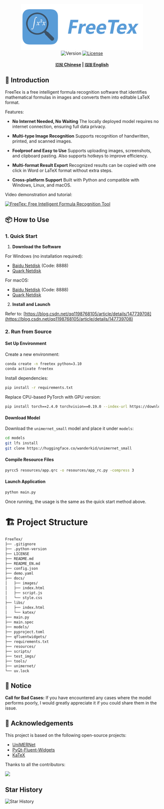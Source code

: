 <div align="center">
  <img src="resources/images/logo.png" width="400" alt="FreeTex">
</div>

<div align="center">
  <img src="https://img.shields.io/badge/Version-0.2.0-blue" alt="Version">
  <a href="LICENSE"><img src="https://img.shields.io/badge/License-AGPL3.0-green" alt="License"></a>
  <h4>
    <a href="README.md">🇨🇳 Chinese</a>
    <span> | </span>
    <a href="README_EN.md">🇬🇧 English</a>
  </h4>
</div>

## 🌟 Introduction

FreeTex is a free intelligent formula recognition software that identifies mathematical formulas in images and converts them into editable LaTeX format.

Features:

* **No Internet Needed, No Waiting**
  The locally deployed model requires no internet connection, ensuring full data privacy.

* **Multi-type Image Recognition**
  Supports recognition of handwritten, printed, and scanned images.

* **Foolproof and Easy to Use**
  Supports uploading images, screenshots, and clipboard pasting. Also supports hotkeys to improve efficiency.

* **Multi-format Result Export**
  Recognized results can be copied with one click in Word or LaTeX format without extra steps.

* **Cross-platform Support**
  Built with Python and compatible with Windows, Linux, and macOS.

Video demonstration and tutorial:

[![FreeTex: Free Intelligent Formula Recognition Tool](https://i0.hdslb.com/bfs/archive/54175a1a4552c6236d05188bb63ff9ff26ccea54.jpg@672w_378h_1c.avif)](https://www.bilibili.com/video/BV1zPV2zVEMG)

## 📦 How to Use

### 1. Quick Start

1. **Download the Software**

For Windows (no installation required):

* [Baidu Netdisk](https://pan.baidu.com/s/12rtlWi6S8PxHL2NQew5_rg?pwd=8888) (Code: 8888)
* [Quark Netdisk](https://pan.quark.cn/s/65a205d8abb8)

For macOS:

* [Baidu Netdisk](https://pan.baidu.com/s/1NstYEU4TcWubJSAO8WcLTw?pwd=8888) (Code: 8888)
* [Quark Netdisk](https://pan.quark.cn/s/dac20f982f53)

2. **Install and Launch**

Refer to: [https://blog.csdn.net/qq1198768105/article/details/147739708](https://blog.csdn.net/qq1198768105/article/details/147739708)

### 2. Run from Source

#### Set Up Environment

Create a new environment:

```bash
conda create -n freetex python=3.10
conda activate freetex
```

Install dependencies:

```bash
pip install -r requirements.txt
```

Replace CPU-based PyTorch with GPU version:

```bash
pip install torch==2.4.0 torchvision==0.19.0 --index-url https://download.pytorch.org/whl/cu118
```

#### Download Model

Download the `unimernet_small` model and place it under `models`:

```bash
cd models
git lfs install
git clone https://huggingface.co/wanderkid/unimernet_small
```

#### Compile Resource Files

```bash
pyrcc5 resources/app.qrc -o resources/app_rc.py -compress 3
```

#### Launch Application

```bash
python main.py
```

Once running, the usage is the same as the quick start method above.

# 🏗️ Project Structure

```
FreeTex/
├── .gitignore
├── .python-version
├── LICENSE
├── README.md
├── README_EN.md
├── config.json
├── demo.yaml
├── docs/
│   ├── images/
│   ├── index.html
│   ├── script.js
│   └── style.css
├── libs/
│   ├── index.html
│   └── katex/
├── main.py
├── main.spec
├── models/
├── pyproject.toml
├── qfluentwidgets/
├── requirements.txt
├── resources/
├── scripts/
├── test_imgs/
├── tools/
├── unimernet/
└── uv.lock
```

## 📮 Notice
**Call for Bad Cases:** If you have encountered any cases where the model performs poorly, I would greatly appreciate it if you could share them in the issue.

## 🚀 Acknowledgements

This project is based on the following open-source projects:

* [UniMERNet](https://github.com/opendatalab/UniMERNet)
* [PyQt-Fluent-Widgets](https://github.com/zhiyiYo/PyQt-Fluent-Widgets)
* [KaTeX](https://github.com/KaTeX/KaTeX)

Thanks to all the contributors:

<a href="https://github.com/zstar1003/FreeTex/graphs/contributors">
  <img src="https://contrib.rocks/image?repo=zstar1003/FreeTex" />
</a>

## Star History

![Star History](https://starchart.cc/zstar1003/FreeTex.svg)
